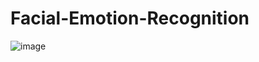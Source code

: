 # Facial-Emotion-Recognition
![image](https://github.com/user-attachments/assets/645b5b6e-83bb-47d1-9043-3f719651e997)
